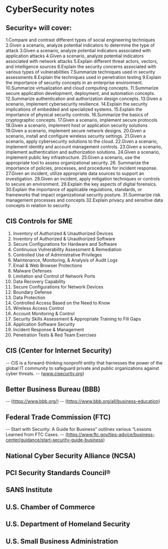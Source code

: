 # CyberSecurity notes

## Security+ will cover:

1.Compare and contrast different types of social engineering techniques
2.Given a scenario, analyze potential indicators to determine the type of attack
3.Given a scenario, analyze potential indicators associated with application attacks
4.Given a scenario, analyze potential indicators associated with network attacks
5.Explain different threat actors, vectors, and intelligence sources
6.Explain the security concerns associated with various types of vulnerabilities
7.Summarize techniques used in security assessments
8.Explain the techniques used in penetration testing
9.Explain the importance of security concepts in an enterprise environment. 
10.Summarize virtualization and cloud computing concepts. 
11.Summarize secure application development, deployment, and automation concepts. 
12.Summarize authentication and authorization design concepts. 
13.Given a scenario, implement cybersecurity resilience. 
14.Explain the security implications of embedded and specialized systems. 
15.Explain the importance of physical security controls. 
16.Summarize the basics of cryptographic concepts. 
17.Given a scenario, implement secure protocols 
18.Given a scenario, implement host or application security solutions 
19.Given a scenario, implement secure network designs. 
20.Given a scenario, install and configure wireless security settings. 
21.Given a scenario, apply cybersecurity solutions to the cloud. 
22.Given a scenario, implement identity and account management controls. 
23.Given a scenario, implement authentication and authorization solutions. 
24.Given a scenario, implement public key infrastructure. 
25.Given a scenario, use the appropriate tool to assess organizational security.
26. Summarize the importance of policies, processes, and procedures for incident response. 
27.Given an incident, utilize appropriate data sources to support an investigation. 
28.Given an incident, apply mitigation techniques or controls to secure an environment. 
29.Explain the key aspects of digital forensics. 
30.Explain the importance of applicable regulations, standards, or frameworks that impact organizational security posture. 
31.Summarize risk management processes and concepts 
32.Explain privacy and sensitive data concepts in relation to security. 

## CIS Controls for SME

1. Inventory of Authorized & Unauthorized Devices
2. Inventory of Authorized & Unauthorized Software
3. Secure Configurations for Hardware and Software
4. Continuous Vulnerability Assessment & Remediation
5. Controlled Use of Administrative Privileges
6. Maintenance, Monitoring, & Analysis of Audit Logs
7. Email & Web Browser Protections
8. Malware Defenses
9. Limitation and Control of Network Ports
10. Data Recovery Capability
11. Secure Configurations for Network Devices
12. Boundary Defense
13. Data Protection
14. Controlled Access Based on the Need to Know
15. Wireless Access Control
16. Account Monitoring & Control
17. Security Skills Assessment & Appropriate Training to Fill Gaps
18. Application Software Security
19. Incident Response & Management
20. Penetration Tests & Red Team Exercises


## CIS (Center for Internet Security)
-- CIS is a forward-thinking nonprofit entity that harnesses the power of the global IT community to safeguard private and public organizations against cyber threats.
-- (www.cisecurity.org)

## Better Business Bureau (BBB)
-- (https://www.bbb.org/)
-- (https://www.bbb.org/all/business-education)

## Federal Trade Commission (FTC)
-- Start with Security: A Guide for Business” outlines various “Lessons Learned from FTC Cases.
-- (https://www.ftc.gov/tips-advice/business-center/guidance/start-security-guide-business)

## National Cyber Security Alliance (NCSA)

## PCI Security Standards Council®

## SANS Institute

## U.S. Chamber of Commerce

## U.S. Department of Homeland Security

## U.S. Small Business Administration
